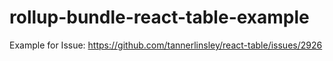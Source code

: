 # rollup-bundle-react-table-example

Example for Issue: https://github.com/tannerlinsley/react-table/issues/2926
